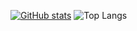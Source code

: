 [![GitHub stats](https://github-readme-stats.vercel.app/api?username=MiguelX413)](https://github.com/MiguelX413/github-readme-stats)
![Top Langs](https://github-readme-stats.vercel.app/api/top-langs/?username=MiguelX413&langs_count=20&layout=compact&hide=html,css,javascript,typescript,php,less&exclude_repo=miguel_sort,testing_ground)
